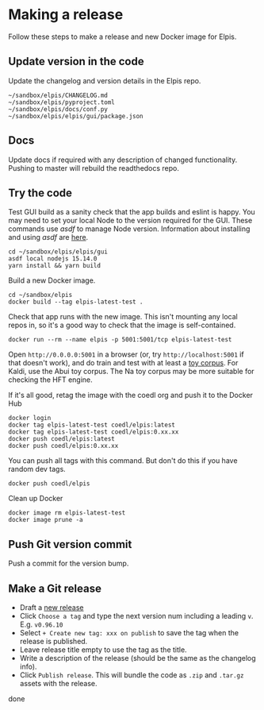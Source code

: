 # Making a release

Follow these steps to make a release and new Docker image for Elpis. 


## Update version in the code

Update the changelog and version details in the Elpis repo.

```
~/sandbox/elpis/CHANGELOG.md
~/sandbox/elpis/pyproject.toml
~/sandbox/elpis/docs/conf.py
~/sandbox/elpis/elpis/gui/package.json
```

## Docs

Update docs if required with any description of changed functionality. Pushing to master will rebuild the readthedocs repo.


## Try the code

Test GUI build as a sanity check that the app builds and eslint is happy. You may need to set your local Node to the version required for the GUI. These commands use *asdf* to manage Node version. Information about installing and using *asdf* are [here](https://asdf-vm.com/).

```
cd ~/sandbox/elpis/elpis/gui
asdf local nodejs 15.14.0
yarn install && yarn build
```


Build a new Docker image.

```
cd ~/sandbox/elpis
docker build --tag elpis-latest-test .
```


Check that app runs with the new image. This isn't mounting any local repos in, so it's a good way to check that the image is self-contained. 

```
docker run --rm --name elpis -p 5001:5001/tcp elpis-latest-test
```

Open `http://0.0.0.0:5001` in a browser (or, try `http://localhost:5001` if that doesn't work), and do train and test with at least a [toy corpus](https://github.com/CoEDL/toy-corpora). For Kaldi, use the Abui toy corpus. The Na toy corpus may be more suitable for checking the HFT engine.

If it's all good, retag the image with the coedl org and push it to the Docker Hub

```
docker login
docker tag elpis-latest-test coedl/elpis:latest
docker tag elpis-latest-test coedl/elpis:0.xx.xx
docker push coedl/elpis:latest 
docker push coedl/elpis:0.xx.xx
```


You can push all tags with this command. But don't do this if you have random dev tags.

```
docker push coedl/elpis
```


Clean up Docker

```
docker image rm elpis-latest-test
docker image prune -a
```


## Push Git version commit

Push a commit for the version bump.


## Make a Git release

* Draft a [new release](https://github.com/CoEDL/elpis/releases/new)
* Click `Choose a tag` and type the next version num including a leading `v`. E.g. `v0.96.10`
*  Select `+ Create new tag: xxx on publish` to save the tag when the release is published.
* Leave release title empty to use the tag as the title.
* Write a description of the release (should be the same as the changelog info).
* Click `Publish release`. This will bundle the code as `.zip` and `.tar.gz` assets with the release.

done
